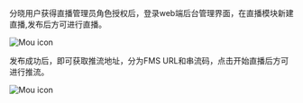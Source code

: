 分晓用户获得直播管理员角色授权后，登录web端后台管理界面，在直播模块新建直播,发布后方可进行直播。

![Mou icon](./images/13.png)

发布成功后，即可获取推流地址，分为FMS URL和串流码，点击开始直播后方可进行推流。

![Mou icon](./images/14.png)
